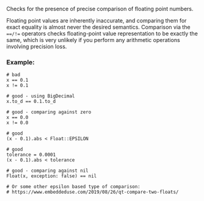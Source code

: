 Checks for the presence of precise comparison of floating point numbers.

Floating point values are inherently inaccurate, and comparing them for exact equality
is almost never the desired semantics. Comparison via the `==/!=` operators checks
floating-point value representation to be exactly the same, which is very unlikely
if you perform any arithmetic operations involving precision loss.

### Example:
    # bad
    x == 0.1
    x != 0.1

    # good - using BigDecimal
    x.to_d == 0.1.to_d

    # good - comparing against zero
    x == 0.0
    x != 0.0

    # good
    (x - 0.1).abs < Float::EPSILON

    # good
    tolerance = 0.0001
    (x - 0.1).abs < tolerance

    # good - comparing against nil
    Float(x, exception: false) == nil

    # Or some other epsilon based type of comparison:
    # https://www.embeddeduse.com/2019/08/26/qt-compare-two-floats/
